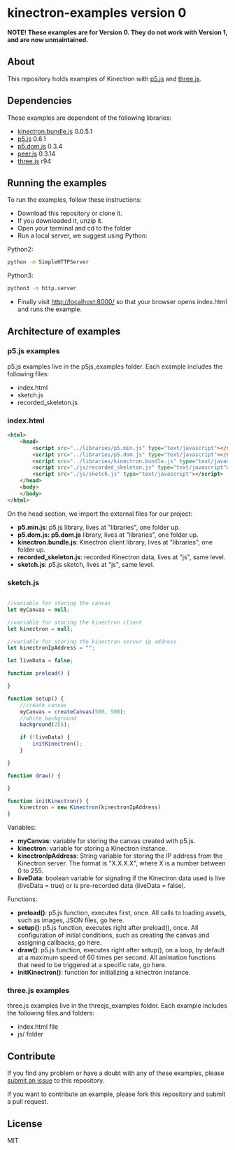 # kinectron-examples version 0

**NOTE! These examples are for Version 0. They do not work with Version 1, and are now unmaintained.**

## About

This repository holds examples of Kinectron with [p5.js](https://p5js.org/) and [three.js](https://threejs.org/).

## Dependencies

These examples are dependent of the following libraries:

* [kinectron.bundle.js](https://github.com/kinectron/kinectron) 0.0.5.1
* [p5.js](https://github.com/processing/p5.js) 0.6.1
* [p5.dom.js](https://github.com/processing/p5.js) 0.3.4
* [peer.js](https://github.com/peers/peerjs) 0.3.14
* [three.js](https://github.com/mrdoob/three.js/) r94

## Running the examples

To run the examples, follow these instructions:
* Download this repository or clone it.
* If you downloaded it, unzip it.
* Open your terminal and cd to the folder
* Run a local server, we suggest using Python:

Python2:
```bash
python -m SimpleHTTPServer
```

Python3:
```bash
python3 -m http.server
```

* Finally visit [http://localhost:8000/](http://localhost:8000/) so that your browser opens index.html and runs the example.

## Architecture of examples

### p5.js examples

p5.js examples live in the p5js_examples folder. Each example includes the following files:

* index.html
* sketch.js
* recorded_skeleton.js

### index.html

```html
<html>
    <head>
        <script src="../libraries/p5.min.js" type="text/javascript"></script>
        <script src="../libraries/p5.dom.js" type="text/javascript"></script>
        <script src="../libraries/kinectron.bundle.js" type="text/javascript"></script>
        <script src="./js/recorded_skeleton.js" type="text/javascript"></script>
        <script src="./js/sketch.js" type="text/javascript"></script>
    </head>
    <body>
    </body>
</html>
```

On the head section, we import the external files for our project:
* __p5.min.js__: p5.js library, lives at "libraries", one folder up.
* __p5.dom.js: p5.dom.js__ library, lives at "libraries", one folder up.
* __kinectron.bundle.js__: Kinectron client library, lives at "libraries", one folder up.
* __recorded_skeleton.js__: recorded Kinectron data, lives at "js", same level.
* __sketch.js__: p5.js sketch, lives at "js", same level.

### sketch.js

```javascript

//variable for storing the canvas
let myCanvas = null;

//variable for storing the kinectron client
let kinectron = null;

//variable for storing the kinectron server ip address
let kinectronIpAddress = "";

let liveData = false;

function preload() {

}

function setup() {
    //create canvas
    myCanvas = createCanvas(500, 500);
    //white background
    background(255);

    if (!liveData) {
        initKinectron();
    }

}

function draw() {

}

function initKinectron() {
    kinectron = new Kinectron(kinectronIpAddress)
}

```

Variables:
* __myCanvas__: variable for storing the canvas created with p5.js.
* __kinectron__: variable for storing a Kinectron instance.
* __kinectronIpAddress__: String variable for storing the IP address from the Kinectron server. The format is "X.X.X.X", where X is a number between 0 to 255.
* __liveData__: boolean variable for signaling if the Kinectron data used is live (liveData = true) or is pre-recorded data (liveData = false).

Functions:
* __preload()__: p5.js function, executes first, once. All calls to loading assets, such as images, JSON files, go here.
* __setup()__: p5.js function, executes right after preload(), once. All configuration of initial conditions, such as creating the canvas and assigning callbacks, go here.
* __draw()__: p5.js function, executes right after setup(), on a loop, by default at a maximum speed of 60 times per second. All animation functions that need to be triggered at a specific rate, go here.
* __initKinectron()__: function for initializing a kinectron instance.

### three.js examples

three.js examples live in the threejs_examples folder. Each example includes the following files and folders:

* index.html file
* js/ folder

## Contribute

If you find any problem or have a doubt with any of these examples, please [submit an issue](https://github.com/kinectron/kinectron-examples/issues/new) to this repository.

If you want to contribute an example, please fork this repository and submit a pull request.

## License

MIT
